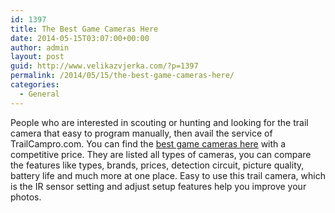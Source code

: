 ```yaml
---
id: 1397
title: The Best Game Cameras Here
date: 2014-05-15T03:07:00+00:00
author: admin
layout: post
guid: http://www.velikazvjerka.com/?p=1397
permalink: /2014/05/15/the-best-game-cameras-here/
categories:
  - General
---
```

People who are interested in scouting or hunting and looking for the trail camera that easy to program manually, then avail the service of TrailCampro.com. You can find the [best game cameras here](http://www.trailcampro.com/trailcamerareviews.aspx) with a competitive price. They are listed all types of cameras, you can compare the features like types, brands, prices, detection circuit, picture quality, battery life and much more at one place. Easy to use this trail camera, which is the IR sensor setting and adjust setup features help you improve your photos.